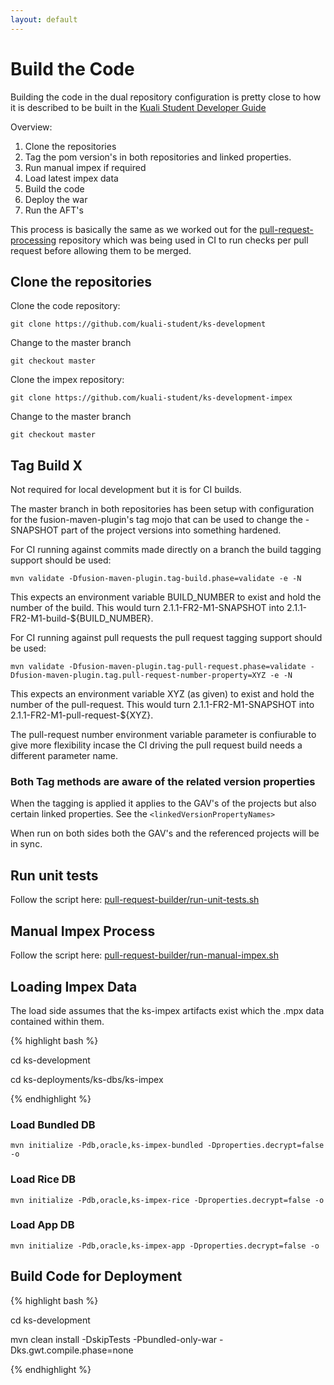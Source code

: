 ```yaml
---
layout: default
---
```


# Build the Code

Building the code in the dual repository configuration is pretty close to how it is described to be built in the [Kuali Student Developer Guide](https://wiki.kuali.org/display/STUDENTDOC/Kuali+Student+Developer+Guide)

Overview:

1. Clone the repositories
2. Tag the pom version's in both repositories and linked properties.
3. Run manual impex if required
4. Load latest impex data
5. Build the code
6. Deploy the war
7. Run the AFT's


This process is basically the same as we worked out for the [pull-request-processing](https://github.com/kuali-student/pull-request-processing/blob/master/pull-request-builder) repository which was being used in CI to run checks per pull request before allowing them to be merged.

## Clone the repositories

Clone the code repository:

``` git clone https://github.com/kuali-student/ks-development ```

Change to the master branch

``` git checkout master ```

Clone the impex repository:

``` git clone https://github.com/kuali-student/ks-development-impex ```

Change to the master branch

``` git checkout master ```

## Tag Build X

Not required for local development but it is for CI builds.

The master branch in both repositories has been setup with configuration for the fusion-maven-plugin's tag mojo that can be used to change the -SNAPSHOT part of the project versions into something hardened.

For CI running against commits made directly on a branch the build tagging support should be used:

```mvn validate -Dfusion-maven-plugin.tag-build.phase=validate -e -N```

This expects an environment variable BUILD_NUMBER to exist and hold the number of the build.  This would turn 2.1.1-FR2-M1-SNAPSHOT into 2.1.1-FR2-M1-build-${BUILD_NUMBER}.

For CI running against pull requests the pull request tagging support should be used:

```mvn validate -Dfusion-maven-plugin.tag-pull-request.phase=validate -Dfusion-maven-plugin.tag.pull-request-number-property=XYZ -e -N```

This expects an environment variable XYZ (as given) to exist and hold the number of the pull-request.  This would turn 2.1.1-FR2-M1-SNAPSHOT into 2.1.1-FR2-M1-pull-request-${XYZ}.


The pull-request number environment variable parameter is confiurable to give more flexibility incase the CI driving the pull request build needs a different parameter name.


### Both Tag methods are aware of the related version properties

When the tagging is applied it applies to the GAV's of the projects but also certain linked properties.  See the ```<linkedVersionPropertyNames>```

When run on both sides both the GAV's and the referenced projects will be in sync.

## Run unit tests

Follow the script here: [pull-request-builder/run-unit-tests.sh](https://github.com/kuali-student/pull-request-processing/blob/master/pull-request-builder/run-unit-tests.sh)



## Manual Impex Process


Follow the script here: [pull-request-builder/run-manual-impex.sh](https://github.com/kuali-student/pull-request-processing/blob/master/pull-request-builder/run-manual-impex-process.sh)


## Loading Impex Data

The load side assumes that the ks-impex artifacts exist which the .mpx data contained within them.

{% highlight bash %}

cd ks-development

cd ks-deployments/ks-dbs/ks-impex

{% endhighlight %}

### Load Bundled DB

``` mvn initialize -Pdb,oracle,ks-impex-bundled -Dproperties.decrypt=false -o ```

### Load Rice DB

``` mvn initialize -Pdb,oracle,ks-impex-rice -Dproperties.decrypt=false -o ```

### Load App DB

``` mvn initialize -Pdb,oracle,ks-impex-app -Dproperties.decrypt=false -o ```


## Build Code for Deployment

{% highlight bash %}

cd ks-development

mvn clean install -DskipTests -Pbundled-only-war -Dks.gwt.compile.phase=none

{% endhighlight %}


